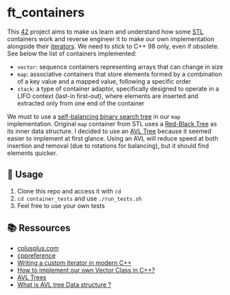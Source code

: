 # ft_containers

This [42](https://42.fr/en/homepage/) project aims to make us learn and understand how some [STL](https://en.wikipedia.org/wiki/Standard_Template_Library) containers work and reverse engineer it to make our own implementation alongside their [iterators](https://en.wikipedia.org/wiki/Iterator). We need to stick to C++ 98 only, even if obsolete. See below the list of containers implemented:

- `vector`: sequence containers representing arrays that can change in size
- `map`: associative containers that store elements formed by a combination of a key value and a mapped value, following a specific order
- `stack`: a type of container adaptor, specifically designed to operate in a LIFO context (last-in first-out), where elements are inserted and extracted only from one end of the container

We must to use a [self-balancing binary search tree](https://en.wikipedia.org/wiki/Self-balancing_binary_search_tree) in our `map` implementation. Original `map` container from STL uses a [Red-Black Tree](https://en.wikipedia.org/wiki/Red%E2%80%93black_tree) as its inner data structure. I decided to use an [AVL Tree](https://en.wikipedia.org/wiki/AVL_tree) because it seemed easier to implement at first glance. Using an AVL will reduce speed at both insertion and removal (due to rotations for balancing), but it should find elements quicker.

## 🧭 Usage

1. Clone this repo and access it with `cd`
2. `cd container_tests` and use `./run_tests.sh`
3. Feel free to use your own tests

## 📚 Ressources

- [cplusplus.com](https://cplusplus.com/)
- [cppreference](https://en.cppreference.com/)
- [Writing a custom iterator in modern C++](https://www.internalpointers.com/post/writing-custom-iterators-modern-cpp)
- [How to implement our own Vector Class in C++?](https://www.geeksforgeeks.org/how-to-implement-our-own-vector-class-in-c/)
- [AVL Trees](https://cours.etsmtl.ca/SEG/FHenri/inf145/Suppl%C3%A9ments/arbres%20AVL.htm)
- [What is AVL tree Data structure ?](https://simplesnippets.tech/what-is-avl-tree-data-structure-all-avl-operations-with-full-code/)